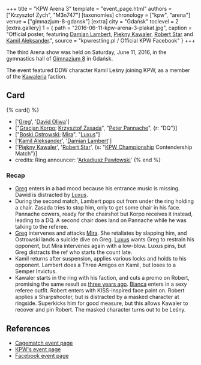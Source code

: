 +++
title = "KPW Arena 3"
template = "event_page.html"
authors = ["Krzysztof Zych", "M3n747"]
[taxonomies]
chronology = ["kpw", "arena"]
venue = ["gimnazjum-8-gdansk"]
[extra]
city = "Gdańsk"
toclevel = 2
[extra.gallery]
1 = { path = "2016-06-11-kpw-arena-3-plakat.jpg", caption = "Official poster, featuring [Damian Lambert](@/w/damien-rothschild.md), [Piękny Kawaler](@/w/piekny-kawaler.md), [Robert Star](@/w/robert-star.md) and [Kamil Aleksander](@/w/kamil-aleksander.md).", source = "kpwrestling.pl / Official KPW Facebook" }
+++

The third Arena show was held on Saturday, June 11, 2016, in the gymnastics hall of [Gimnazjum 8](@/v/gimnazjum-8-gdansk.md) in Gdańsk.

The event featured DDW character Kamil Leśny joining KPW, as a member of the [Kawaleria](@/tt/kawaleria.md) faction.

## Card

{% card() %}
- ['[Greg](@/w/greg.md)', '[David Oliwa](@/w/david-oliwa.md)']
- ["[Gracjan Korpo](@/w/gracjan-korpo.md); [Krzysztof Zasada](@/w/krzysztof-zasada.md)",
  "[Peter Pannache](@/w/peter-pannache.md)", {r: "DQ"}]
- ["[Boski Ostrowski](@/w/ostrowski.md); [Mira](@/w/mira.md)", "[Luxus](@/w/luxus.md)"]
- ['[Kamil Aleksander](@/w/kamil-aleksander.md)', '[Damian Lambert](@/w/damien-rothschild.md)']
- ['[Piękny Kawaler](@/w/piekny-kawaler.md)', '[Robert Star](@/w/robert-star.md)',
  {s: "[KPW Championship](@/c/kpw-championship.md) Contendership Match"}]
- credits:
    Ring announcer: '[Arkadiusz Pawłowski](@/w/pan-pawlowski.md)'
{% end %}

### Recap

- [Greg](@/w/greg.md) enters in a bad mood because his entrance music is missing. Dawid is distracted by [Luxus](@/w/luxus.md).
- During the second match, Lambert pops out from under the ring holding a chair. Zasada tries to stop him, only to get some chair in his face. Pannache cowers,
  ready for the chairshot but Korpo receives it instead, leading to a DQ. A second chair does land on Pannache while he was talking to the referee.
- [Greg](@/w/greg.md) intervenes and attacks [Mira](@/w/mira.md). She retaliates by slapping him, and Ostrowski lands a suicide dive on Greg. [Luxus](@/w/luxus.md) wants Greg to restrain his opponent,
  but Mira intervenes again with a low-blow. Luxus pins, but Greg distracts the ref who starts the count late.
- Kamil returns after suspension, applies various locks and holds to his opponent. Lambert does a Three Amigos on Kamil, but loses to a Semper Invictus.
- Kawaler starts in the ring with his faction, and cuts a promo on Robert, promising the same result as [three years ago](@/e/ddw/2013-10-25-ddw-9.md).
  [Bianca](@/w/bianca.md) enters in a sexy referee outfit. Robert enters with KISS-inspired face paint on. Robert applies a Sharpshooter, but is distracted by a masked character
  at ringside. Superkicks him for good measure, but this allows Kawaler to recover and pin Robert. The masked character turns out to be Leśny.

## References

* [Cagematch event page](https://www.cagematch.net/?id=1&nr=156336)
* [KPW's event page](https://kpwrestling.pl/events/kpw-arena-3/)
* [Facebook event page](https://www.facebook.com/events/499428670246486/)
